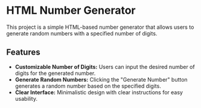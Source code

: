 # HTML Number Generator

This project is a simple HTML-based number generator that allows users to generate random numbers with a specified number of digits.

## Features

- **Customizable Number of Digits:** Users can input the desired number of digits for the generated number.
- **Generate Random Numbers:** Clicking the "Generate Number" button generates a random number based on the specified digits.
- **Clear Interface:** Minimalistic design with clear instructions for easy usability.
